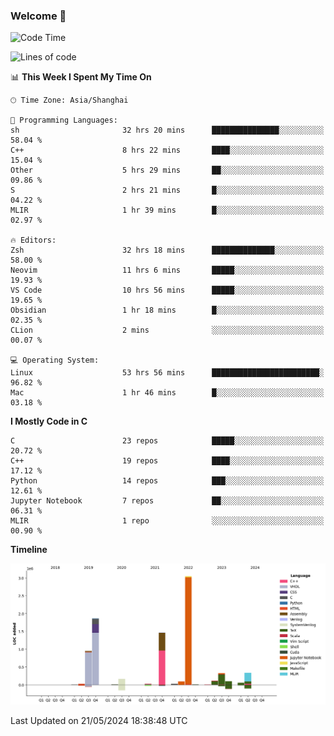 ### Welcome 👋

<!--START_SECTION:waka-->
![Code Time](http://img.shields.io/badge/Code%20Time-1%2C477%20hrs%2034%20mins-blue)

![Lines of code](https://img.shields.io/badge/From%20Hello%20World%20I%27ve%20Written-8.7%20million%20lines%20of%20code-blue)

📊 **This Week I Spent My Time On** 

```text
🕑︎ Time Zone: Asia/Shanghai

💬 Programming Languages: 
sh                       32 hrs 20 mins      ███████████████░░░░░░░░░░   58.04 % 
C++                      8 hrs 22 mins       ████░░░░░░░░░░░░░░░░░░░░░   15.04 % 
Other                    5 hrs 29 mins       ██░░░░░░░░░░░░░░░░░░░░░░░   09.86 % 
S                        2 hrs 21 mins       █░░░░░░░░░░░░░░░░░░░░░░░░   04.22 % 
MLIR                     1 hr 39 mins        █░░░░░░░░░░░░░░░░░░░░░░░░   02.97 % 

🔥 Editors: 
Zsh                      32 hrs 18 mins      ██████████████░░░░░░░░░░░   58.00 % 
Neovim                   11 hrs 6 mins       █████░░░░░░░░░░░░░░░░░░░░   19.93 % 
VS Code                  10 hrs 56 mins      █████░░░░░░░░░░░░░░░░░░░░   19.65 % 
Obsidian                 1 hr 18 mins        █░░░░░░░░░░░░░░░░░░░░░░░░   02.35 % 
CLion                    2 mins              ░░░░░░░░░░░░░░░░░░░░░░░░░   00.07 % 

💻 Operating System: 
Linux                    53 hrs 56 mins      ████████████████████████░   96.82 % 
Mac                      1 hr 46 mins        █░░░░░░░░░░░░░░░░░░░░░░░░   03.18 % 
```

**I Mostly Code in C** 

```text
C                        23 repos            █████░░░░░░░░░░░░░░░░░░░░   20.72 % 
C++                      19 repos            ████░░░░░░░░░░░░░░░░░░░░░   17.12 % 
Python                   14 repos            ███░░░░░░░░░░░░░░░░░░░░░░   12.61 % 
Jupyter Notebook         7 repos             ██░░░░░░░░░░░░░░░░░░░░░░░   06.31 % 
MLIR                     1 repo              ░░░░░░░░░░░░░░░░░░░░░░░░░   00.90 % 
```



**Timeline**

![Lines of Code chart](https://raw.githubusercontent.com/Bohan-hu/Bohan-hu/master/assets/bar_graph.png)


 Last Updated on 21/05/2024 18:38:48 UTC
<!--END_SECTION:waka-->



